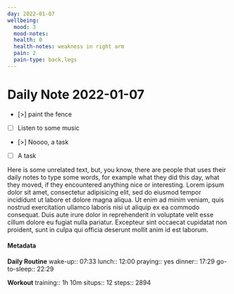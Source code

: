 ```yaml
---
day: 2022-01-07
wellbeing:
  mood: 3
  mood-notes: 
  health: 0
  health-notes: weakness in right arm
  pain: 2
  pain-type: back,legs
---
```


# Daily Note 2022-01-07

- [>] paint the fence
- [ ] Listen to some music
- [>] Noooo, a task
- [ ] A task

Here is some unrelated text, but, you know, there are people that uses their daily notes to type some words, for example what they did this day, what they moved, if they encountered anything nice or interesting. Lorem ipsum dolor sit amet, consectetur adipisicing elit, sed do eiusmod tempor incididunt ut labore et dolore magna aliqua. Ut enim ad minim veniam, quis nostrud exercitation ullamco laboris nisi ut aliquip ex ea commodo consequat. Duis aute irure dolor in reprehenderit in voluptate velit esse cillum dolore eu fugiat nulla pariatur. Excepteur sint occaecat cupidatat non proident, sunt in culpa qui officia deserunt mollit anim id est laborum.

#### Metadata

**Daily Routine**
wake-up:: 07:33
lunch:: 12:00
praying:: yes
dinner:: 17:29
go-to-sleep:: 22:29

**Workout**
training:: 1h 10m
situps:: 12
steps:: 2894
